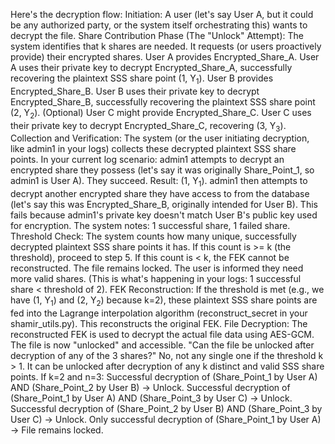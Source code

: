 Here's the decryption flow:
Initiation: A user (let's say User A, but it could be any authorized party, or the system itself orchestrating this) wants to decrypt the file.
Share Contribution Phase (The "Unlock" Attempt):
The system identifies that k shares are needed.
It requests (or users proactively provide) their encrypted shares.
User A provides Encrypted_Share_A. User A uses their private key to decrypt Encrypted_Share_A, successfully recovering the plaintext SSS share point (1, Y<sub>1</sub>).
User B provides Encrypted_Share_B. User B uses their private key to decrypt Encrypted_Share_B, successfully recovering the plaintext SSS share point (2, Y<sub>2</sub>).
(Optional) User C might provide Encrypted_Share_C. User C uses their private key to decrypt Encrypted_Share_C, recovering (3, Y<sub>3</sub>).
Collection and Verification:
The system (or the user initiating decryption, like admin1 in your logs) collects these decrypted plaintext SSS share points.
In your current log scenario:
admin1 attempts to decrypt an encrypted share they possess (let's say it was originally Share_Point_1, so admin1 is User A). They succeed. Result: (1, Y<sub>1</sub>).
admin1 then attempts to decrypt another encrypted share they have access to from the database (let's say this was Encrypted_Share_B, originally intended for User B). This fails because admin1's private key doesn't match User B's public key used for encryption.
The system notes: 1 successful share, 1 failed share.
Threshold Check:
The system counts how many unique, successfully decrypted plaintext SSS share points it has.
If this count is >= k (the threshold), proceed to step 5.
If this count is < k, the FEK cannot be reconstructed. The file remains locked. The user is informed they need more valid shares. (This is what's happening in your logs: 1 successful share < threshold of 2).
FEK Reconstruction:
If the threshold is met (e.g., we have (1, Y<sub>1</sub>) and (2, Y<sub>2</sub>) because k=2), these plaintext SSS share points are fed into the Lagrange interpolation algorithm (reconstruct_secret in your shamir_utils.py).
This reconstructs the original FEK.
File Decryption:
The reconstructed FEK is used to decrypt the actual file data using AES-GCM.
The file is now "unlocked" and accessible.
"Can the file be unlocked after decryption of any of the 3 shares?"
No, not any single one if the threshold k > 1. It can be unlocked after decryption of any k distinct and valid SSS share points.
If k=2 and n=3:
Successful decryption of (Share_Point_1 by User A) AND (Share_Point_2 by User B) -> Unlock.
Successful decryption of (Share_Point_1 by User A) AND (Share_Point_3 by User C) -> Unlock.
Successful decryption of (Share_Point_2 by User B) AND (Share_Point_3 by User C) -> Unlock.
Only successful decryption of (Share_Point_1 by User A) -> File remains locked.